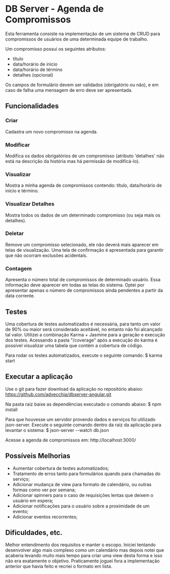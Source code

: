 # DB Server - Agenda de Compromissos
Esta ferramenta consiste na implementação de um sistema de CRUD para compromissos de usuários de uma determinada equipe de trabalho.

Um compromisso possui os seguintes atributos:
* título
* data/horário de início
* data/horário de término
* detalhes (opcional)

Os campos de formulário devem ser validados (obrigatório ou não), e em caso de falha uma mensagem de erro deve ser apresentada.


## Funcionalidades

### Criar
Cadastra um novo compromisso na agenda.


### Modificar
Modifica os dados obrigatórios de um compromisso (atributo 'detalhes' não está na descrição da história mas há permissão de modificá-lo).


### Visualizar
Mostra a minha agenda de compromissos contendo: título, data/horário de início e término.


### Visualizar Detalhes
Mostra todos os dados de um determinado compromisso (ou seja mais os detalhes).


### Deletar
Remove um compromisso selecionado, ele não deverá mais aparecer em telas de visualização.
Uma tela de confirmação é apresentada para garantir que não ocorram exclusões acidentais.


### Contagem
Apresenta o número total de compromissos de determinado usuário. Essa informação deve aparecer em todas as telas do sistema. Optei por apresentar apenas o número de compromissos ainda pendentes a partir da data corrente.


## Testes
Uma cobertura de testes automatizados é necessária, para tanto um valor de 90% ou maior será considerado aceitável, no entanto não foi alcançado tal valor. Utilizei a combinação Karma + Jasmine para a geração e execução dos testes. Acessando a pasta "/coverage" após a execução do karma é possível visualizar uma tabela que contém a cobertura de código.

Para rodar os testes automatizados, execute o seguinte comando:
$ karma start


## Executar a aplicação
Use o git para fazer download da aplicação no repositório abaixo:
https://github.com/advecchia/dbserver-angular.git

Na pasta raiz baixe as dependências executado o comando abaixo:
$ npm install

Para que houvesse um servidor provendo dados e serviços foi utilizado json-server. Execute o seguinte comando dentro da raiz da aplicação para levantar o sistema:
$ json-server --watch db.json

Acesse a agenda de compromissos em:
http://localhost:3000/


## Possíveis Melhorias
* Aumentar cobertura de testes automatizados;
* Tratamento de erros tanto para formulários quando para chamadas do serviço;
* Adicionar mudança de view para formato de calendário, ou outras formas como ver por semana;
* Adicionar spinners para o caso de requisições lentas que deixem o usuário em espera;
* Adicionar notificações para o usuário sobre a proximidade de um evento;
* Adicionar eventos recorrentes;


## Dificuldades, etc.
Melhor entendimento dos requisitos e manter o escopo. Iniciei tentando desenvolver algo mais complexo como um calendário mas depois notei que acaberia levando muito mais tempo para criar uma view desta forma e isso não era exatamente o objetivo. Praticamente joguei fora a implementação anterior que havia feito e recriei o formato em lista.

